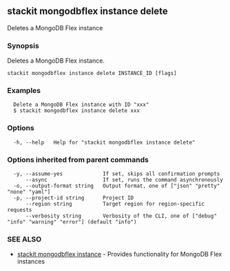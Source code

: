 ## stackit mongodbflex instance delete

Deletes a MongoDB Flex instance

### Synopsis

Deletes a MongoDB Flex instance.

```
stackit mongodbflex instance delete INSTANCE_ID [flags]
```

### Examples

```
  Delete a MongoDB Flex instance with ID "xxx"
  $ stackit mongodbflex instance delete xxx
```

### Options

```
  -h, --help   Help for "stackit mongodbflex instance delete"
```

### Options inherited from parent commands

```
  -y, --assume-yes             If set, skips all confirmation prompts
      --async                  If set, runs the command asynchronously
  -o, --output-format string   Output format, one of ["json" "pretty" "none" "yaml"]
  -p, --project-id string      Project ID
      --region string          Target region for region-specific requests
      --verbosity string       Verbosity of the CLI, one of ["debug" "info" "warning" "error"] (default "info")
```

### SEE ALSO

* [stackit mongodbflex instance](./stackit_mongodbflex_instance.md)	 - Provides functionality for MongoDB Flex instances

